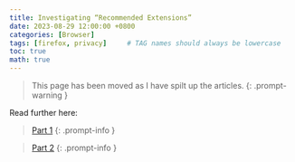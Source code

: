 ```yaml
---
title: Investigating “Recommended Extensions”
date: 2023-08-29 12:00:00 +0800
categories: [Browser]
tags: [firefox, privacy]     # TAG names should always be lowercase
toc: true
math: true
---
```


> This page has been moved as I have spilt up the articles.
{: .prompt-warning }

Read further here:

> [Part 1](https://www.coloursofosint.com/posts/Investigating-Firefox-Part-1/)
{: .prompt-info }

> [Part 2](https://www.coloursofosint.com/posts/Investigating-Firefox-Part-2/)
{: .prompt-info }
